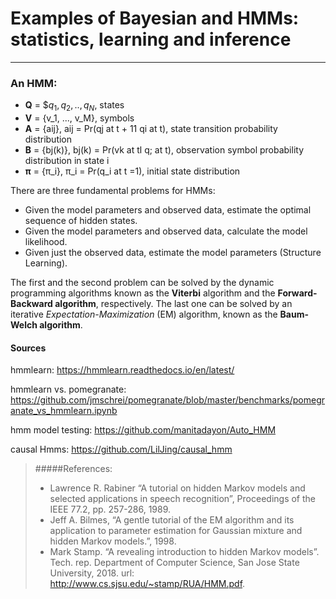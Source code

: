 # Examples of Bayesian and HMMs: statistics, learning and inference

---
### An HMM:
 - **Q** = $${q_1,q_2, .. , q_N}$, states
 - **V** = {v_1, ..., v_M}, symbols
 - **A** = {aij}, aij = Pr(qj at t + 11 qi at t), state transition probability distribution
 - **B** = {bj(k)}, bj(k) = Pr(vk at tl q; at t), observation symbol probability distribution in state i
 - **π** = {π_i}, π_i = Pr(q_i at t =1), initial state distribution


There are three fundamental problems for HMMs:
- Given the model parameters and observed data, estimate the optimal sequence of hidden states.
- Given the model parameters and observed data, calculate the model likelihood.
- Given just the observed data, estimate the model parameters (Structure Learning).

The first and the second problem can be solved by the dynamic programming algorithms known as the **Viterbi** algorithm and the **Forward-Backward algorithm**, respectively.
The last one can be solved by an iterative *Expectation-Maximization* (EM) algorithm, known as the **Baum-Welch algorithm**.


#### Sources
hmmlearn: https://hmmlearn.readthedocs.io/en/latest/

hmmlearn vs. pomegranate: https://github.com/jmschrei/pomegranate/blob/master/benchmarks/pomegranate_vs_hmmlearn.ipynb

hmm model testing: https://github.com/manitadayon/Auto_HMM

causal Hmms: https://github.com/LilJing/causal_hmm 

>#####References: 
>  - Lawrence R. Rabiner “A tutorial on hidden Markov models and selected applications in speech recognition”, Proceedings of the IEEE 77.2, pp. 257-286, 1989.
>  - Jeff A. Bilmes, “A gentle tutorial of the EM algorithm and its application to parameter estimation for Gaussian mixture and hidden Markov models.”, 1998.
>  - Mark Stamp. “A revealing introduction to hidden Markov models”. Tech. rep. Department of Computer Science, San Jose State University, 2018. url: http://www.cs.sjsu.edu/~stamp/RUA/HMM.pdf.

